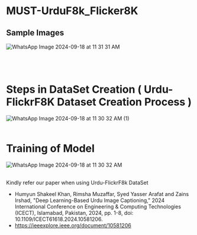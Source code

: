 # MUST-UrduF8k_Flicker8K

## Sample Images
![WhatsApp Image 2024-09-18 at 11 31 31 AM](https://github.com/user-attachments/assets/27b2e34d-9d5a-4992-b88b-7a2f0b5593c2) 
<br>
<br>
<br>
<br>

# Steps in DataSet Creation ( Urdu-FlickrF8K Dataset Creation Process )
![WhatsApp Image 2024-09-18 at 11 30 32 AM (1)](https://github.com/user-attachments/assets/00aac8f4-2413-4730-99b9-34c098947148)
<br>
<br>

# Training of Model
![WhatsApp Image 2024-09-18 at 11 30 32 AM](https://github.com/user-attachments/assets/25782bde-c53d-4c79-87fd-232974d8cf26)
<br>
<br>


Kindly refer our paper when using Urdu-FlickrF8k DataSet

*  Humyun Shakeel Khan, Rimsha Muzaffar, Syed Yasser Arafat and Zains Irshad, "Deep Learning-Based Urdu Image Captioning," 2024 International Conference on Engineering & Computing Technologies (ICECT), Islamabad, Pakistan, 2024, pp. 1-8, doi: 10.1109/ICECT61618.2024.10581206.
*  https://ieeexplore.ieee.org/document/10581206
